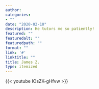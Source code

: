 ```yaml
---
author: 
categories:
- ""
date: "2020-02-10"
description: He tutors me so patiently!
featured: ""
featuredalt: ""
featuredpath: ""
format: ""
link: '#'
linktitle: ""
title: James Z.
type: itemized
---
```


{{< youtube IOsZK-gHfvw >}}
